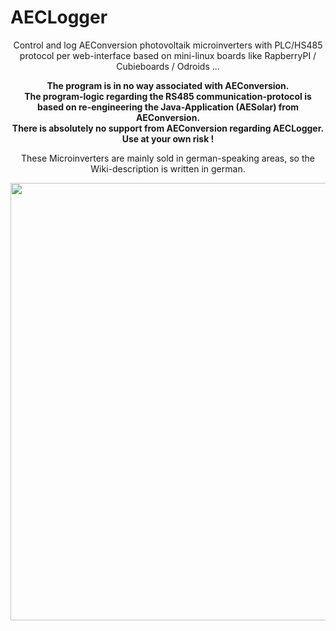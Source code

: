 # AECLogger
<p align="center">Control and log AEConversion photovoltaik microinverters with PLC/HS485 protocol per web-interface based on mini-linux boards like RapberryPI / Cubieboards / Odroids ...</p>

<p align="center"><b>The program is in no way associated with AEConversion.<br>
The program-logic regarding the RS485 communication-protocol is based on re-engineering the Java-Application (AESolar) from AEConversion.<br>There is absolutely no support from AEConversion regarding AECLogger.<br>Use at your own risk !</b><p align="center">

<p align="center">These Microinverters are mainly sold in german-speaking areas, so the Wiki-description is written in german.</p>

<p align="center"><img src="https://cloud.githubusercontent.com/assets/11571481/7519738/5f177efc-f4e2-11e4-99d4-34f4cf9cb539.jpg" width="700" align="middle"></p>



